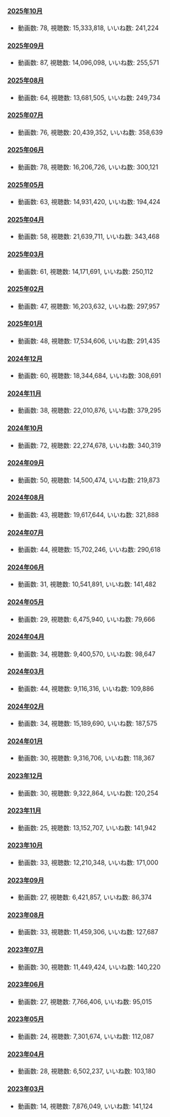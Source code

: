 #### [2025年10月](videos/202510 "wikilink")

-   動画数: 78, 視聴数: 15,333,818, いいね数: 241,224

#### [2025年09月](videos/202509 "wikilink")

-   動画数: 87, 視聴数: 14,096,098, いいね数: 255,571

#### [2025年08月](videos/202508 "wikilink")

-   動画数: 64, 視聴数: 13,681,505, いいね数: 249,734

#### [2025年07月](videos/202507 "wikilink")

-   動画数: 76, 視聴数: 20,439,352, いいね数: 358,639

#### [2025年06月](videos/202506 "wikilink")

-   動画数: 78, 視聴数: 16,206,726, いいね数: 300,121

#### [2025年05月](videos/202505 "wikilink")

-   動画数: 63, 視聴数: 14,931,420, いいね数: 194,424

#### [2025年04月](videos/202504 "wikilink")

-   動画数: 58, 視聴数: 21,639,711, いいね数: 343,468

#### [2025年03月](videos/202503 "wikilink")

-   動画数: 61, 視聴数: 14,171,691, いいね数: 250,112

#### [2025年02月](videos/202502 "wikilink")

-   動画数: 47, 視聴数: 16,203,632, いいね数: 297,957

#### [2025年01月](videos/202501 "wikilink")

-   動画数: 48, 視聴数: 17,534,606, いいね数: 291,435

#### [2024年12月](videos/202412 "wikilink")

-   動画数: 60, 視聴数: 18,344,684, いいね数: 308,691

#### [2024年11月](videos/202411 "wikilink")

-   動画数: 38, 視聴数: 22,010,876, いいね数: 379,295

#### [2024年10月](videos/202410 "wikilink")

-   動画数: 72, 視聴数: 22,274,678, いいね数: 340,319

#### [2024年09月](videos/202409 "wikilink")

-   動画数: 50, 視聴数: 14,500,474, いいね数: 219,873

#### [2024年08月](videos/202408 "wikilink")

-   動画数: 43, 視聴数: 19,617,644, いいね数: 321,888

#### [2024年07月](videos/202407 "wikilink")

-   動画数: 44, 視聴数: 15,702,246, いいね数: 290,618

#### [2024年06月](videos/202406 "wikilink")

-   動画数: 31, 視聴数: 10,541,891, いいね数: 141,482

#### [2024年05月](videos/202405 "wikilink")

-   動画数: 29, 視聴数: 6,475,940, いいね数: 79,666

#### [2024年04月](videos/202404 "wikilink")

-   動画数: 34, 視聴数: 9,400,570, いいね数: 98,647

#### [2024年03月](videos/202403 "wikilink")

-   動画数: 44, 視聴数: 9,116,316, いいね数: 109,886

#### [2024年02月](videos/202402 "wikilink")

-   動画数: 34, 視聴数: 15,189,690, いいね数: 187,575

#### [2024年01月](videos/202401 "wikilink")

-   動画数: 30, 視聴数: 9,316,706, いいね数: 118,367

#### [2023年12月](videos/202312 "wikilink")

-   動画数: 30, 視聴数: 9,322,864, いいね数: 120,254

#### [2023年11月](videos/202311 "wikilink")

-   動画数: 25, 視聴数: 13,152,707, いいね数: 141,942

#### [2023年10月](videos/202310 "wikilink")

-   動画数: 33, 視聴数: 12,210,348, いいね数: 171,000

#### [2023年09月](videos/202309 "wikilink")

-   動画数: 27, 視聴数: 6,421,857, いいね数: 86,374

#### [2023年08月](videos/202308 "wikilink")

-   動画数: 33, 視聴数: 11,459,306, いいね数: 127,687

#### [2023年07月](videos/202307 "wikilink")

-   動画数: 30, 視聴数: 11,449,424, いいね数: 140,220

#### [2023年06月](videos/202306 "wikilink")

-   動画数: 27, 視聴数: 7,766,406, いいね数: 95,015

#### [2023年05月](videos/202305 "wikilink")

-   動画数: 24, 視聴数: 7,301,674, いいね数: 112,087

#### [2023年04月](videos/202304 "wikilink")

-   動画数: 28, 視聴数: 6,502,237, いいね数: 103,180

#### [2023年03月](videos/202303 "wikilink")

-   動画数: 14, 視聴数: 7,876,049, いいね数: 141,124

